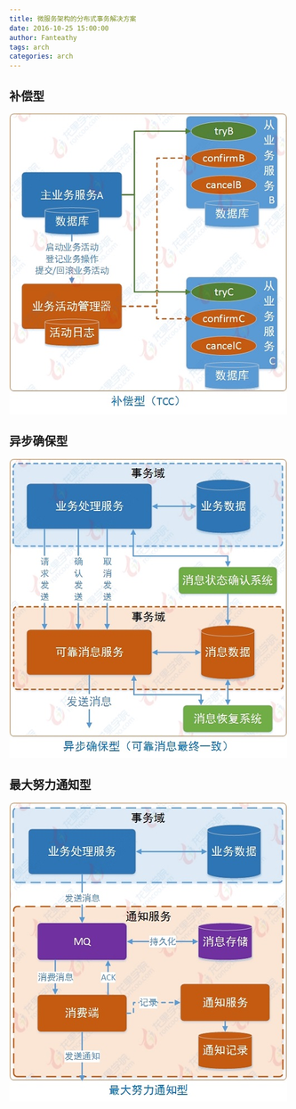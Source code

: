 ```yaml
---
title: 微服务架构的分布式事务解决方案
date: 2016-10-25 15:00:00
author: Fanteathy
tags: arch
categories: arch
---
```



## 补偿型

![tcc](distributed-transaction-in-soa/1_tcc.jpg)

## 异步确保型

![mq](distributed-transaction-in-soa/2_mq.jpg)

## 最大努力通知型

![notice](distributed-transaction-in-soa/3_notice.jpg)